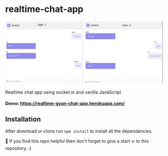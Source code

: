 # realtime-chat-app
![realtime-chat-app](https://github.com/ikmrgrv/ikmrgrv/blob/master/img/Capture.PNG)

Realtime chat app using socket.io and vanilla JavaScript

#### Demo: https://realtime-gyan-chat-app.herokuapp.com/

## Installation 
After download or clone run `npm install` to install all the dependancies.

🙏 If you find this repo helpful then don't forget to give a start ❇️ to this repository. :)
